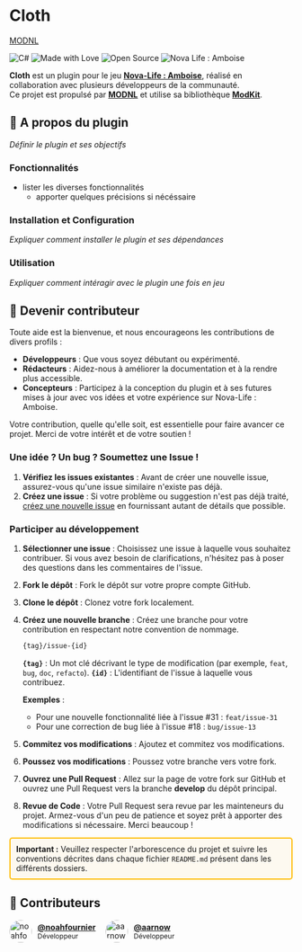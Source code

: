 # Cloth

[MODNL](https://i.ibb.co/WWwF5Y5w/badge-mod.png)

![C#](https://img.shields.io/badge/language-C%23-blue)
![Made with Love](https://img.shields.io/badge/made%20with-%E2%9D%A4-ff69b4)
![Open Source](https://img.shields.io/badge/open%20source-%E2%9C%94-brightgreen)
![Nova Life : Amboise](https://img.shields.io/badge/nova--life-N-1E90FF)

**Cloth** est un plugin pour le jeu [**Nova-Life : Amboise**](https://store.steampowered.com/app/885570/NovaLife_Amboise/), réalisé en collaboration avec plusieurs développeurs de la communauté.  
Ce projet est propulsé par [**MODNL**](https://discord.gg/8j2suEE9Mf) et utilise sa bibliothèque [**ModKit**](https://github.com/Aarnow/NovaLife_ModKit-Releases/releases/latest).


## 📌 A propos du plugin
*Définir le plugin et ses objectifs*

### Fonctionnalités
- lister les diverses fonctionnalités
  - apporter quelques précisions si nécéssaire

### Installation et Configuration
*Expliquer comment installer le plugin et ses dépendances*

### Utilisation
*Expliquer comment intéragir avec le plugin une fois en jeu*

## 🤝 Devenir contributeur
Toute aide est la bienvenue, et nous encourageons les contributions de divers profils :

- **Développeurs** : Que vous soyez débutant ou expérimenté.
- **Rédacteurs** : Aidez-nous à améliorer la documentation et à la rendre plus accessible.
- **Concepteurs** : Participez à la conception du plugin et à ses futures mises à jour avec vos idées et votre expérience sur Nova-Life : Amboise.

Votre contribution, quelle qu'elle soit, est essentielle pour faire avancer ce projet. Merci de votre intérêt et de votre soutien !

### Une idée ? Un bug ? Soumettez une Issue !

1. **Vérifiez les issues existantes** : Avant de créer une nouvelle issue, assurez-vous qu'une issue similaire n'existe pas déjà.
2. **Créez une issue** : Si votre problème ou suggestion n'est pas déjà traité, [créez une nouvelle issue](https://github.com/noahfournier/Cloths/issues/new) en fournissant autant de détails que possible.

### Participer au développement
1. **Sélectionner une issue** : Choisissez une issue à laquelle vous souhaitez contribuer. Si vous avez besoin de clarifications, n'hésitez pas à poser des questions dans les commentaires de l'issue.
2. **Fork le dépôt** : Fork le dépôt sur votre propre compte GitHub.
3. **Clone le dépôt** : Clonez votre fork localement.
4. **Créez une nouvelle branche** : Créez une branche pour votre contribution en respectant notre convention de nommage.
    ```bash
    {tag}/issue-{id}
    ```
    **`{tag}`** : Un mot clé décrivant le type de modification (par exemple, `feat`, `bug`, `doc`, `refacto`).
    **`{id}`** : L'identifiant de l'issue à laquelle vous contribuez.

    **Exemples** :
    - Pour une nouvelle fonctionnalité liée à l'issue #31 : `feat/issue-31`
    - Pour une correction de bug liée à l'issue #18 : `bug/issue-13`
5. **Commitez vos modifications** : Ajoutez et commitez vos modifications.
6. **Poussez vos modifications** : Poussez votre branche vers votre fork.
7. **Ouvrez une Pull Request** : Allez sur la page de votre fork sur GitHub et ouvrez une Pull Request vers la branche **develop** du dépôt principal.
8. **Revue de Code** : Votre Pull Request sera revue par les mainteneurs du projet. Armez-vous d'un peu de patience et soyez prêt à apporter des modifications si nécessaire. Merci beaucoup !


<div style="border: 2px solid rgb(255, 187, 0); padding: 10px; background-color:rgba(255, 166, 0, 0.05); border-radius: 5px;">
  <strong>Important :</strong> Veuillez respecter l'arborescence du projet et suivre les conventions décrites dans chaque fichier <code>README.md</code> présent dans les différents dossiers.
</div>

## 🦋 Contributeurs

<div style="display: flex; flex-wrap: wrap; gap: 10px;">

<div style="display: flex; align-items: center; flex: 1 1 calc(33.333% - 20px); margin-bottom: 10px;">
    <a href="https://github.com/noahfournier">
        <img src="https://github.com/noahfournier.png?size=40" alt="noahfournier" style="border-radius: 50%; width: 40px; height: 40px; margin-right: 10px;">
    </a>
    <div>
        <a href="https://github.com/noahfournier" style="font-weight: bold;">@noahfournier</a><br>
        <span style="font-size: 12px;">Développeur</span>
    </div>
</div>

<div style="display: flex; align-items: center; flex: 1 1 calc(33.333% - 20px); margin-bottom: 10px;">
    <a href="https://github.com/aarnow">
        <img src="https://github.com/aarnow.png?size=40" alt="aarnow" style="border-radius: 50%; width: 40px; height: 40px; margin-right: 10px;">
    </a>
    <div>
        <a href="https://github.com/aarnow" style="font-weight: bold;">@aarnow</a><br>
        <span style="font-size: 12px;">Développeur</span>
    </div>
</div>
    
<div style="display: flex; align-items: center; flex: 1 1 calc(33.333% - 20px); margin-bottom: 10px;">
</div>
</div>
